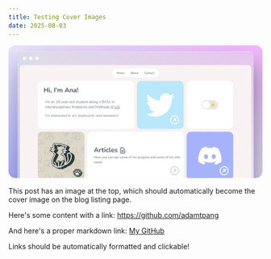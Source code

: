 ```yaml
---
title: Testing Cover Images
date: 2025-08-03
---
```


![Cover Image](/public/images/preview.png)

This post has an image at the top, which should automatically become the cover image on the blog listing page.

Here's some content with a link: https://github.com/adamtpang

And here's a proper markdown link: [My GitHub](https://github.com/adamtpang)

Links should be automatically formatted and clickable!

